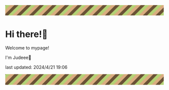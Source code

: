 <!-- Header image -->
<img src="./pokemon/pokemon_28.png" width="1000">

# Hi there!👋

Welcome to mypage!

I'm Judeee🐷

last updated: 2024/4/21 19:06

<!-- Footer image -->
<img src="./pokemon/pokemon_28.png" width="1000">
